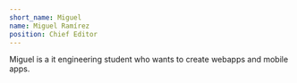 ```yaml
---
short_name: Miguel
name: Miguel Ramírez
position: Chief Editor
---
```

Miguel is a it engineering student who wants to create webapps and mobile apps.